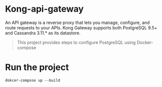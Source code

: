 # Kong-api-gateway
 An API gateway is a reverse proxy that lets you manage, configure, and route requests to your APIs.
Kong Gateway supports both PostgreSQL 9.5+ and Cassandra 3.11.* as its datastore. 
> This project provides steps to configure PostgreSQL using Docker-compose

# Run the project
``` dokcer-compose up --build ```
